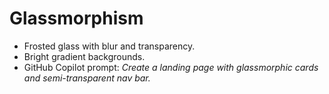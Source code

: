 # Glassmorphism

- Frosted glass with blur and transparency.
- Bright gradient backgrounds.
- GitHub Copilot prompt: *Create a landing page with glassmorphic cards and semi-transparent nav bar.*